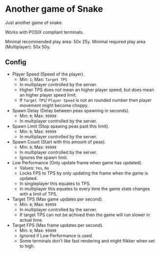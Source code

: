 # Another game of Snake

Just another game of snake.

Works with POSIX compliant terminals.

Minimal recommended play area: 50x 25y.
Minimal required play area (Multiplayer): 50x 50y.

## Config

- Player Speed (Speed of the player).
  - Min: `1`; Max: `Target TPS`
  - In multiplayer controlled by the server.
  - Higher TPS does not mean an higher player speed, but does mean an higher player speed limit.
  - If `Target TPS`/ `Player Speed` is not an rounded number then player movement might become choppy.
- Spawn Delay (Delay between peas spawning in seconds).
  - Min: `0`; Max: `99999`
  - In multiplayer controlled by the server.
- Spawn Limit (Stop spawing peas past this limit).
  - Min: `0`; Max: `99999`
  - In multiplayer controlled by the server.
- Spawn Count (Start with this amount of peas).
  - Min: `0`; Max: `99999`
  - In multiplayer controlled by the server.
  - Ignores the spawn limit.
- Low Performance (Only update frame when game has updated).
  - Values: `Yes`, `No`
  - Locks FPS to TPS by only updating the frame when the game is updated.
  - In singleplayer this equates to TPS.
  - In multiplayer this equates to every time the game state changes with a limit of TPS.
- Target TPS (Max game updates per second).
  - Min: `0`; Max: `99999`
  - In multiplayer controlled by the server.
  - If target TPS can not be achived then the game will run slower in actual time.
- Target FPS (Max frame updates per second).
  - Min: `0`; Max: `99999`
  - Ignored if Low Performance is used.
  - Some terminals don't like fast rendering and might flikker when set to high.
